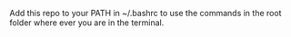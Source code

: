 Add this repo to your PATH in ~/.bashrc to use the commands in the root folder where ever you are in the terminal.
